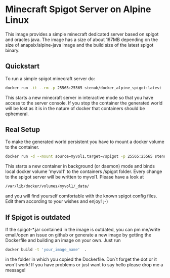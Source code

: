 # Minecraft Spigot Server on Alpine Linux

This image provides a simple minecraft dedicated server based on spigot and oracles java. The image has
a size of about 167MB depending on the size of anapsix/alpine-java image and the build size of the 
latest spigot binary. 

## Quickstart
To run a simple spigot minecraft server do:

``` bash
docker run -it --rm -p 25565:25565 stenub/docker_alpine_spigot:latest
```

This starts a new minecraft server in interactive mode so that you have access to the server console. 
If you stop the container the generated world will be lost as it is in the nature of docker that
containers should be ephemeral. 

## Real Setup
To make the generated world persistent you have to mount a docker volume to 
the container.

``` bash
docker run -d --mount source=myvol1,target=/spigot -p 25565:25565 stenub/docker_alpine_spigot:latest
```

This starts a new container in background (or daemon) mode and binds local docker volume 'myvol1' to the
containers /spigot folder. Every change to the spigot server will be written to myvol1.
Please have a look at

``` bash
/var/lib/docker/volumes/myvol1/_data/
```
and you will find yourself comfortable with the known spigot config files. Edit them according to your
wishes and enjoy! ;-) 

## If Spigot is outdated

If the spigot-*.jar contained in the image is outdated, you can pm me/write email/open an issue on github
or generate a new image by getting the Dockerfile and building an image on your own. Just run

``` bash
docker build -t 'your_image_name'  .
```
in the folder in which you copied the Dockerfile. Don´t forget the dot or it won´t work! 
If you have problems or just want to say hello please drop me a message!
